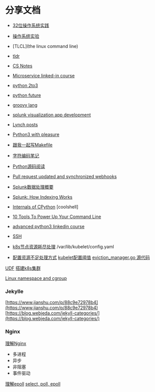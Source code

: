 # 分享文档

- [32位操作系统实践](http://grid.hust.edu.cn/zyshao/OSEngineering.htm)
- [操作系统实验](https://chyyuu.gitbooks.io/simple_os_book/zh/chapter-1/proj1_small_bootloader.html)
- [TLCL](the linux command line)
- [tldr](https://github.com/tldr-pages/tldr)
- [CS Notes](https://github.com/CyC2018/CS-Notes)
- [Microservice linked-in course](https://www.linkedin.com/learning/microservices-foundations)
- [python 2to3](https://docs.python.org/2/library/2to3.html#to3-reference)
- [python future](https://python-future.org/compatible_idioms.html)
- [groovy lang](http://groovy-lang.org/)
- [splunk visualization app development](https://docs.splunk.com/Documentation/Splunk/latest/AdvancedDev/CustomVizTutorial)
- [Lynch posts](https://wuli.us/)
- [Python3 with pleasure](https://github.com/arogozhnikov/python3_with_pleasure)
- [跟我一起写Makefile](https://seisman.github.io/how-to-write-makefile/rules.html)
- [字符编码笔记](http://www.ruanyifeng.com/blog/2007/10/ascii_unicode_and_utf-8.html)
- [Python源码阅读](https://github.com/Junnplus/blog/projects/1)
- [Pull request updated and synchronized webhooks](https://jira.atlassian.com/browse/BSERV-10279?_ga=2.38332899.1909207141.1557717745-10891345.1556611473)
- [Splunk数据处理概要](https://my.oschina.net/yumg/blog/398468)
- [Splunk: How Indexing Works](https://wiki.splunk.com/Community:HowIndexingWorks)
- [Internals of CPython](https://hackmd.io/s/ByMHBMjFe)
[coolshell]

- [10 Tools To Power Up Your Command Line](https://dev.to/_darrenburns/10-tools-to-power-up-your-command-line-4id4)
- [advanced python3 linkedin course](https://www.linkedin.com/learning/advanced-python/using-namedtuple?u=2056764)
- [SSH](https://confluence.splunk.com/display/~yaxingy/SSH)

- [k8s节点资源耗尽处理](http://ju.outofmemory.cn/entry/331508)
/var/lib/kubelet/config.yaml
- [配置资源不足处理方式](https://k8smeetup.github.io/docs/tasks/administer-cluster/out-of-resource/)
[kubelet配置阈值](https://kubernetes.io/docs/reference/command-line-tools-reference/kubelet/)
[eviction_manager.go 源代码](https://github.com/kubernetes/kubernetes/blob/master/pkg/kubelet/eviction/eviction_manager.go)

[UDF](http://eng.sv.splunk.com/dashboard-docs/4.0.0/index.html#/DashboardPreset)
[搭建k8s集群](https://wuli.us/post/deploy-kubernetes-cluster)


[Linux namespace and cgroup](https://segmentfault.com/a/1190000009732550)


### Jekylle
[https://www.jianshu.com/p/88c9e72978b4](https://www.jianshu.com/p/88c9e72978b4)
[https://blog.webjeda.com/jekyll-categories/](https://blog.webjeda.com/jekyll-categories/)


### Nginx
[理解Nginx](https://www.jianshu.com/p/6215e5d24553)
- 多进程
- 异步
- 非阻塞
- 事件驱动

[理解epoll](https://blog.51cto.com/yaocoder/888374)
[select, poll, epoll](https://segmentfault.com/a/1190000003063859)

<!--stackedit_data:
eyJoaXN0b3J5IjpbMTExMjgxMDk2OSwtMTg2MDg4NzA5MSwtOT
E5Njk2OTEwLDYyMDMzMjI1NSwzNDg0MTE1NTYsLTE3MTkxMzk4
MDBdfQ==
-->